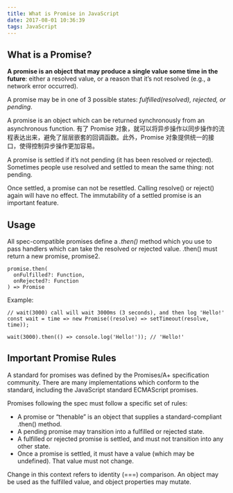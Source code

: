 ```yaml
---
title: What is Promise in JavaScript
date: 2017-08-01 10:36:39
tags: JavaScript
---
```

## What is a Promise?
__A promise is an object that may produce a single value some time in the future__: either a resolved value, or a reason that it’s not resolved (e.g., a network error occurred). 

A promise may be in one of 3 possible states: _fulfilled(resolved), rejected, or pending_.

A promise is an object which can be returned synchronously from an asynchronous function. 有了 Promise 对象，就可以将异步操作以同步操作的流程表达出来，避免了层层嵌套的回调函数。此外，Promise 对象提供统一的接口，使得控制异步操作更加容易。 

A promise is settled if it’s not pending (it has been resolved or rejected). Sometimes people use resolved and settled to mean the same thing: not pending.

Once settled, a promise can not be resettled. Calling resolve() or reject() again will have no effect. The immutability of a settled promise is an important feature.

## Usage

All spec-compatible promises define a _.then()_ method which you use to pass handlers which can take the resolved or rejected value.
.then() must return a new promise, promise2.
```
promise.then(
  onFulfilled?: Function,
  onRejected?: Function
) => Promise
```
 Example:
```
// wait(3000) call will wait 3000ms (3 seconds), and then log 'Hello!'
const wait = time => new Promise((resolve) => setTimeout(resolve, time));

wait(3000).then(() => console.log('Hello!')); // 'Hello!'
```

## Important Promise Rules
A standard for promises was defined by the Promises/A+ specification community. There are many implementations which conform to the standard, including the JavaScript standard ECMAScript promises.

Promises following the spec must follow a specific set of rules:

* A promise or “thenable” is an object that supplies a standard-compliant .then() method.
* A pending promise may transition into a fulfilled or rejected state.
* A fulfilled or rejected promise is settled, and must not transition into any other state.
* Once a promise is settled, it must have a value (which may be undefined). That value must not change.

Change in this context refers to identity (===) comparison. An object may be used as the fulfilled value, and object properties may mutate.
